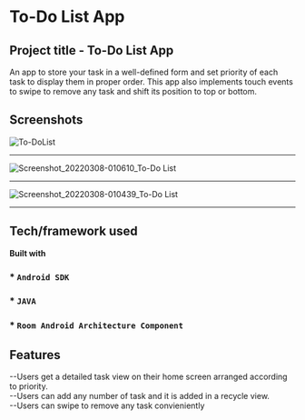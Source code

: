 
<h1>To-Do List App</h1>


## Project title - To-Do List App
An app to store your task in a well-defined form and set priority of each task to display them in proper order. This app also implements touch events to swipe to remove any task and shift its position to top or bottom.
<br/>





## Screenshots

![To-DoList](https://user-images.githubusercontent.com/56356721/157104859-71a5bb9d-7865-4898-bf1c-b3a26297393c.jpeg)



<hr/>
  

![Screenshot_20220308-010610_To-Do List](https://user-images.githubusercontent.com/56356721/157105925-ccdb4755-1515-4097-b1b0-232af44d028a.jpg)

<hr/>


![Screenshot_20220308-010439_To-Do List](https://user-images.githubusercontent.com/56356721/157105935-638c608e-c14b-411f-bbba-9dac0e1ae886.jpg)


<hr/>
  



## Tech/framework used
<b>Built with</b>

### * `Android SDK`
### * `JAVA`
### * `Room Android Architecture Component`


## Features

--Users get a detailed task view on their home screen arranged according to priority.
<br/>
--Users can add any number of task and it is added in a recycle view.
<br/>
--Users can swipe to remove any task convieniently

<br/>

